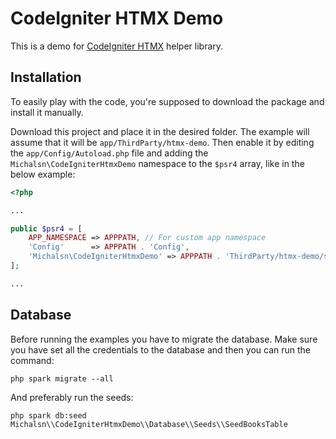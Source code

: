 # CodeIgniter HTMX Demo

This is a demo for [CodeIgniter HTMX](https://github.com/michalsn/codeigniter-htmx) helper library.

## Installation

To easily play with the code, you're supposed to download the package and install it manually.

Download this project and place it in the desired folder. The example will assume that it will be `app/ThirdParty/htmx-demo`. Then enable it by editing the `app/Config/Autoload.php` file and adding the `Michalsn\CodeIgniterHtmxDemo` namespace to the `$psr4` array, like in the below example:

```php
<?php

...

public $psr4 = [
    APP_NAMESPACE => APPPATH, // For custom app namespace
    'Config'      => APPPATH . 'Config',
    'Michalsn\CodeIgniterHtmxDemo' => APPPATH . 'ThirdParty/htmx-demo/src',
];

...
```

## Database

Before running the examples you have to migrate the database. Make sure you have set all the credentials to the database and then you can run the command:

    php spark migrate --all

And preferably run the seeds:

    php spark db:seed Michalsn\\CodeIgniterHtmxDemo\\Database\\Seeds\\SeedBooksTable
